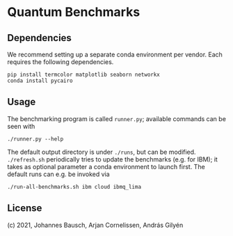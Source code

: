 # Quantum Benchmarks


## Dependencies

We recommend setting up a separate conda environment per vendor.
Each requires the following dependencies.

    pip install termcolor matplotlib seaborn networkx
    conda install pycairo


## Usage

The benchmarking program is called `runner.py`; available commands can be seen with

    ./runner.py --help

The default output directory is under `./runs`, but can be modified. `./refresh.sh` periodically tries to update the benchmarks (e.g. for IBM); it takes as optional parameter a conda environment to launch first.
The default runs can e.g. be invoked via

    ./run-all-benchmarks.sh ibm cloud ibmq_lima

## License

(c) 2021, Johannes Bausch, Arjan Cornelissen, András Gilyén
